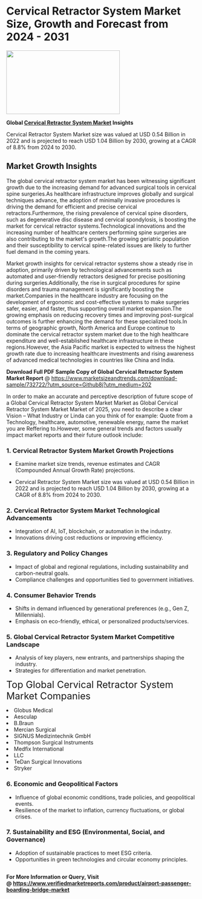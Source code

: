 <H1>Cervical Retractor System Market Size, Growth and Forecast from 2024 - 2031</H1><img class="aligncenter size-medium wp-image-584254" src="https://thirdeyenews.in/wp-content/uploads/2024/09/Global-Market-Research-300x168.jpeg" alt="" width="300" height="168" /><p><strong>Global&nbsp;<a href="https://www.marketsizeandtrends.com/download-sample/732722/?utm_source=Github8j?utm_medium=202">Cervical Retractor System Market</a> Insights</strong></p><p>Cervical Retractor System Market size was valued at USD 0.54 Billion in 2022 and is projected to reach USD 1.04 Billion by 2030, growing at a CAGR of 8.8% from 2024 to 2030.</p><p><h2>Market Growth Insights</h2> <p>The global cervical retractor system market has been witnessing significant growth due to the increasing demand for advanced surgical tools in cervical spine surgeries.As healthcare infrastructure improves globally and surgical techniques advance, the adoption of minimally invasive procedures is driving the demand for efficient and precise cervical retractors.Furthermore, the rising prevalence of cervical spine disorders, such as degenerative disc disease and cervical spondylosis, is boosting the market for cervical retractor systems.Technological innovations and the increasing number of healthcare centers performing spine surgeries are also contributing to the market's growth.The growing geriatric population and their susceptibility to cervical spine-related issues are likely to further fuel demand in the coming years.</p> <p>Market growth insights for cervical retractor systems show a steady rise in adoption, primarily driven by technological advancements such as automated and user-friendly retractors designed for precise positioning during surgeries.Additionally, the rise in surgical procedures for spine disorders and trauma management is significantly boosting the market.Companies in the healthcare industry are focusing on the development of ergonomic and cost-effective systems to make surgeries safer, easier, and faster, thus supporting overall market expansion.The growing emphasis on reducing recovery times and improving post-surgical outcomes is further enhancing the demand for these specialized tools.In terms of geographic growth, North America and Europe continue to dominate the cervical retractor system market due to the high healthcare expenditure and well-established healthcare infrastructure in these regions.However, the Asia Pacific market is expected to witness the highest growth rate due to increasing healthcare investments and rising awareness of advanced medical technologies in countries like China and India.</p> <p><span class=""><strong>Download Full PDF Sample Copy of Global Cervical Retractor System Market Report</strong> @ <a href="https://www.marketsizeandtrends.com/download-sample/732722/?utm_source=Github8j?utm_medium=202" target="_blank">https://www.marketsizeandtrends.com/download-sample/732722/?utm_source=Github8j?utm_medium=202</a></span></p><p>In order to make an accurate and perceptive description of future scope of a Global&nbsp;Cervical Retractor System Market Market as Global&nbsp;Cervical Retractor System Market Market of 2025, you need to describe a clear Vision &ndash; What Industry or Linda can you think of for example: Quote from a Technology, healthcare, automotive, renewable energy, name the market you are Reffering to.However, some general trends and factors usually impact market reports and their future outlook include:</p><h3>1.&nbsp;<strong>Cervical Retractor System Market Growth Projections</strong></h3><ul><li>Examine market size trends, revenue estimates and CAGR (Compounded Annual Growth Rate) projections.</li><li><p>Cervical Retractor System Market size was valued at USD 0.54 Billion in 2022 and is projected to reach USD 1.04 Billion by 2030, growing at a CAGR of 8.8% from 2024 to 2030.</p></li></ul><h3>2.&nbsp;<strong>Cervical Retractor System Market Technological Advancements</strong></h3><ul><li>Integration of AI, IoT, blockchain, or automation in the industry.</li><li>Innovations driving cost reductions or improving efficiency.</li></ul><h3>3.&nbsp;<strong>Regulatory and Policy Changes</strong></h3><ul><li>Impact of global and regional regulations, including sustainability and carbon-neutral goals.</li><li>Compliance challenges and opportunities tied to government initiatives.</li></ul><h3>4.&nbsp;<strong>Consumer Behavior Trends</strong></h3><ul><li>Shifts in demand influenced by generational preferences (e.g., Gen Z, Millennials).</li><li>Emphasis on eco-friendly, ethical, or personalized products/services.</li></ul><h3>5.&nbsp;<strong>Global Cervical Retractor System Market Competitive Landscape</strong></h3><ul><li>Analysis of key players, new entrants, and partnerships shaping the industry.</li><li>Strategies for differentiation and market penetration.</li></ul><p data-pm-slice="1 1 []"><span style="color: inherit; font-family: inherit; font-size: 25px;">Top Global Cervical Retractor System Market Companies</span></p><div class="" data-test-id=""><p><li>Globus Medical</li><li> Aesculap</li><li> B.Braun</li><li> Mercian Surgical</li><li> SIGNUS Medizintechnik GmbH</li><li> Thompson Surgical Instruments</li><li> Medfix International</li><li> LLC</li><li> TeDan Surgical Innovations</li><li> Stryker</li></p></div><h3>6.&nbsp;<strong>Economic and Geopolitical Factors</strong></h3><ul><li>Influence of global economic conditions, trade policies, and geopolitical events.</li><li>Resilience of the market to inflation, currency fluctuations, or global crises.</li></ul><h3>7.&nbsp;<strong>Sustainability and ESG (Environmental, Social, and Governance)</strong></h3><ul><li>Adoption of sustainable practices to meet ESG criteria.</li><li>Opportunities in green technologies and circular economy principles.</li></ul><h2><strong style="font-size: 14px;">For More Information or Query, Visit @&nbsp;</strong><a style="background-color: #ffffff; font-size: 14px;" href="https://www.marketsizeandtrends.com/report/cervical-retractor-system-market/" target="_blank">https://www.verifiedmarketreports.com/product/airport-passenger-boarding-bridge-market</a></h2>